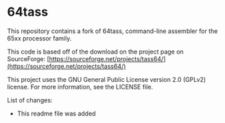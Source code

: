 # 64tass
This repository contains a fork of 64tass, command-line assembler for the 65xx processor family. 

This code is based off of the download on the project page on SourceForge:
[https://sourceforge.net/projects/tass64/](https://sourceforge.net/projects/tass64/)

This project uses the GNU General Public License version 2.0 (GPLv2) license. For more information, see the LICENSE file.

List of changes:
* This readme file was added
